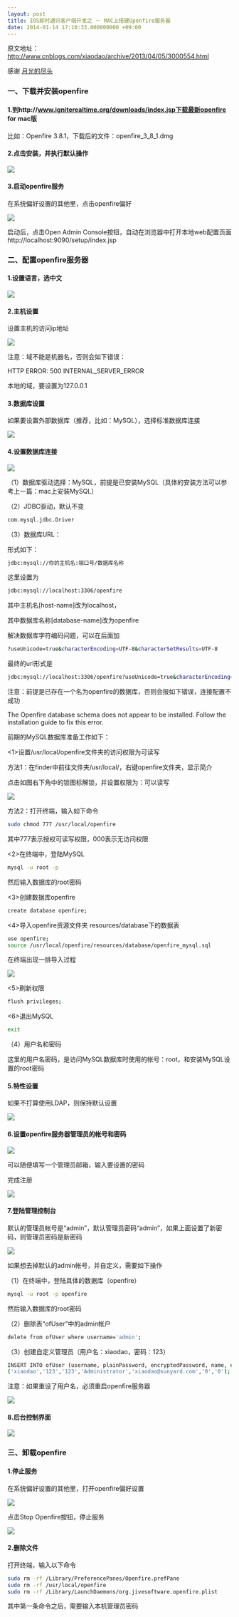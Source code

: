 ```yaml
---
layout: post
title: IOS即时通讯客户端开发之 － MAC上搭建Openfire服务器
date: 2014-01-14 17:10:33.000000000 +09:00
---
```


原文地址：http://www.cnblogs.com/xiaodao/archive/2013/04/05/3000554.html

感谢 [月光的尽头](http://www.cnblogs.com/xiaodao/default.html)


### 一、下载并安装openfire

#### 1.到http://www.igniterealtime.org/downloads/index.jsp下载最新openfire for mac版

比如：Openfire 3.8.1，下载后的文件：openfire_3_8_1.dmg

#### 2.点击安装，并执行默认操作

![](/assets/images/2014/20140114_1/1.png)

#### 3.启动openfire服务

在系统偏好设置的其他里，点击openfire偏好

![](/assets/images/2014/20140114_1/2.png)

启动后，点击Open Admin Console按钮，自动在浏览器中打开本地web配置页面http://localhost:9090/setup/index.jsp


### 二、配置openfire服务器

#### 1.设置语言，选中文

![](/assets/images/2014/20140114_1/3.png)


#### 2.主机设置

设置主机的访问ip地址

![](/assets/images/2014/20140114_1/4.png)

注意：域不能是机器名，否则会如下错误：

HTTP ERROR: 500 INTERNAL_SERVER_ERROR

本地的域，要设置为127.0.0.1


#### 3.数据库设置

如果要设置外部数据库（推荐，比如：MySQL），选择标准数据库连接

![](/assets/images/2014/20140114_1/5.png)


#### 4.设置数据库连接

![](/assets/images/2014/20140114_1/6.png)

（1）数据库驱动选择：MySQL，前提是已安装MySQL（具体的安装方法可以参考上一篇：mac上安装MySQL）

（2）JDBC驱动，默认不变

```bash
com.mysql.jdbc.Driver
```

（3）数据库URL：

形式如下：

```bash
jdbc:mysql://你的主机名:端口号/数据库名称
```

这里设置为

```bash
jdbc:mysql://localhost:3306/openfire
```

其中主机名[host-name]改为localhost，

其中数据库名称[database-name]改为openfire

解决数据库字符编码问题，可以在后面加

```bash
?useUnicode=true&characterEncoding=UTF-8&characterSetResults=UTF-8
```

最终的url形式是

```bash
jdbc:mysql://localhost:3306/openfire?useUnicode=true&characterEncoding=UTF-8&characterSetResults=UTF-8
```

注意：前提是已存在一个名为openfire的数据库，否则会报如下错误，连接配置不成功

The Openfire database schema does not appear to be installed. Follow the installation guide to fix this error. 

前期的MySQL数据库准备工作如下：

<1>设置/usr/local/openfire文件夹的访问权限为可读写

方法1：在finder中前往文件夹/usr/local/，右键openfire文件夹，显示简介

点击如图右下角中的锁图标解锁，并设置权限为：可以读写

![](/assets/images/2014/20140114_1/7.png)

方法2：打开终端，输入如下命令

```bash
sudo chmod 777 /usr/local/openfire
```

其中777表示授权可读写权限，000表示无访问权限

<2>在终端中，登陆MySQL

```bash
mysql -u root -p
```

然后输入数据库的root密码

<3>创建数据库openfire

```bash
create database openfire;
```

<4>导入openfire资源文件夹 resources/database下的数据表

```bash
use openfire;
source /usr/local/openfire/resources/database/openfire_mysql.sql
```

 在终端出现一排导入过程

![](/assets/images/2014/20140114_1/8.png)

<5>刷新权限

```bash
flush privileges;
```

<6>退出MySQL

```bash
exit
```

（4）用户名和密码

这里的用户名密码，是访问MySQL数据库时使用的帐号：root，和安装MySQL设置的root密码


#### 5.特性设置

如果不打算使用LDAP，则保持默认设置

![](/assets/images/2014/20140114_1/9.png)


#### 6.设置openfire服务器管理员的帐号和密码

![](/assets/images/2014/20140114_1/10.png)

可以随便填写一个管理员邮箱，输入要设置的密码

完成注册

![](/assets/images/2014/20140114_1/11.png)


#### 7.登陆管理控制台
 
默认的管理员帐号是“admin”，默认管理员密码“admin”，如果上面设置了新密码，则管理员密码是新密码

![](/assets/images/2014/20140114_1/12.png)

如果想去掉默认的admin帐号，并自定义，需要如下操作

 
（1）在终端中，登陆具体的数据库（openfire）

```bash
mysql -u root -p openfire
```

然后输入数据库的root密码

 
（2）删除表“ofUser”中的admin帐户

```bash
delete from ofUser where username='admin';
```

（3）创建自定义管理员（用户名：xiaodao，密码：123）

```bash
INSERT INTO ofUser (username, plainPassword, encryptedPassword, name, email, creationDate, modificationDate) VALUES 
('xiaodao','123','123','Administrator','xiaodao@sunyard.com','0','0');
```

  注意：如果重设了用户名，必须重启openfire服务器

 ![](/assets/images/2014/20140114_1/13.png)


#### 8.后台控制界面

 ![](/assets/images/2014/20140114_1/14.png)


### 三、卸载openfire

#### 1.停止服务

在系统偏好设置的其他里，打开openfire偏好设置

![](/assets/images/2014/20140114_1/15.png)

点击Stop Openfire按钮，停止服务

![](/assets/images/2014/20140114_1/16.png)


#### 2.删除文件

打开终端，输入以下命令

```bash
sudo rm -rf /Library/PreferencePanes/Openfire.prefPane
sudo rm -rf /usr/local/openfire
sudo rm -rf /Library/LaunchDaemons/org.jivesoftware.openfire.plist
```

其中第一条命令之后，需要输入本机管理员密码
